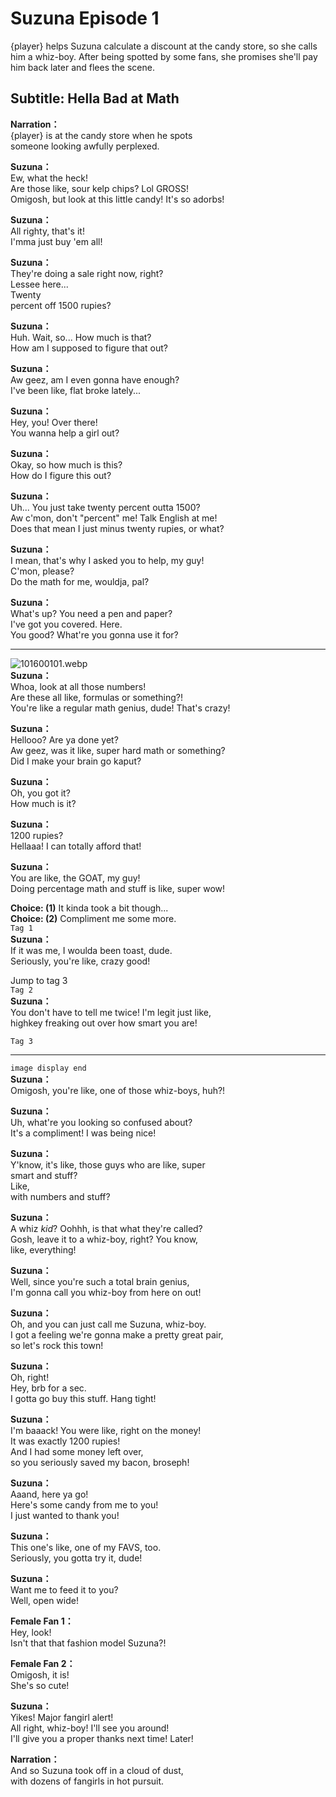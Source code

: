 # Suzuna Episode 1
{player} helps Suzuna calculate a discount at the candy store, so she calls him a whiz-boy. After being spotted by some fans, she promises she'll pay him back later and flees the scene.
  
## Subtitle: Hella Bad at Math
  
**Narration：**  
{player} is at the candy store when he spots  
someone looking awfully perplexed.  
  
**Suzuna：**  
Ew, what the heck!  
Are those like, sour kelp chips? Lol GROSS!  
Omigosh, but look at this little candy! It's so adorbs!  
  
**Suzuna：**  
All righty, that's it!  
I'mma just buy 'em all!  
  
**Suzuna：**  
They're doing a sale right now, right?  
Lessee here...  
Twenty  
percent off 1500 rupies?  
  
**Suzuna：**  
Huh. Wait, so... How much is that?  
How am I supposed to figure that out?  
  
**Suzuna：**  
Aw geez, am I even gonna have enough?  
I've been like, flat broke lately...  
  
**Suzuna：**  
Hey, you! Over there!  
You wanna help a girl out?  
  
**Suzuna：**  
Okay, so how much is this?  
How do I figure this out?  
  
**Suzuna：**  
Uh... You just take twenty percent outta 1500?  
Aw c'mon, don't \"percent\" me! Talk English at me!  
Does that mean I just minus twenty rupies, or what?  
  
**Suzuna：**  
I mean, that's why I asked you to help, my guy!  
C'mon, please?  
Do the math for me, wouldja, pal?  
  
**Suzuna：**  
What's up? You need a pen and paper?  
I've got you covered. Here.  
You good? What're you gonna use it for?  
  

---  
  
![101600101.webp](https://redive.estertion.win/card/story/101600101.webp)  
**Suzuna：**  
Whoa, look at all those numbers!  
Are these all like, formulas or something?!  
You're like a regular math genius, dude! That's crazy!  
  
**Suzuna：**  
Hellooo? Are ya done yet?  
Aw geez, was it like, super hard math or something?  
Did I make your brain go kaput?  
  
**Suzuna：**  
Oh, you got it?  
How much is it?  
  
**Suzuna：**  
1200 rupies?  
Hellaaa! I can totally afford that!  
  
**Suzuna：**  
You are like, the GOAT, my guy!  
Doing percentage math and stuff is like, super wow!  
  
**Choice: (1)**  It kinda took a bit though...  
**Choice: (2)**  Compliment me some more.  
`Tag 1`  
**Suzuna：**  
If it was me, I woulda been toast, dude.  
Seriously, you're like, crazy good!  
  
Jump to tag 3  
`Tag 2`  
**Suzuna：**  
You don't have to tell me twice! I'm legit just like,  
highkey freaking out over how smart you are!  
  
`Tag 3`  

---  
  
`image display end`  
**Suzuna：**  
Omigosh, you're like, one of those whiz-boys, huh?!  
  
**Suzuna：**  
Uh, what're you looking so confused about?  
It's a compliment! I was being nice!  
  
**Suzuna：**  
Y'know, it's like, those guys who are like, super  
smart and stuff?  
Like,  
with numbers and stuff?  
  
**Suzuna：**  
A whiz *kid*? Oohhh, is that what they're called?  
Gosh, leave it to a whiz-boy, right? You know,  
like, everything!  
  
**Suzuna：**  
Well, since you're such a total brain genius,  
I'm gonna call you whiz-boy from here on out!  
  
**Suzuna：**  
Oh, and you can just call me Suzuna, whiz-boy.  
I got a feeling we're gonna make a pretty great pair,  
so let's rock this town!  
  
**Suzuna：**  
Oh, right!  
Hey, brb for a sec.  
I gotta go buy this stuff. Hang tight!  
  
**Suzuna：**  
I'm baaack! You were like, right on the money!  
It was exactly 1200 rupies!  
And I had some money left over,  
so you seriously saved my bacon, broseph!  
  
**Suzuna：**  
Aaand, here ya go!  
Here's some candy from me to you!  
I just wanted to thank you!  
  
**Suzuna：**  
This one's like, one of my FAVS, too.  
Seriously, you gotta try it, dude!  
  
**Suzuna：**  
Want me to feed it to you?  
Well, open wide!  
  
**Female Fan 1：**  
Hey, look!  
Isn't that that fashion model Suzuna?!  
  
**Female Fan 2：**  
Omigosh, it is!  
She's so cute!  
  
**Suzuna：**  
Yikes! Major fangirl alert!  
All right, whiz-boy! I'll see you around!  
I'll give you a proper thanks next time! Later!  
  
**Narration：**  
And so Suzuna took off in a cloud of dust,  
with dozens of fangirls in hot pursuit.  
